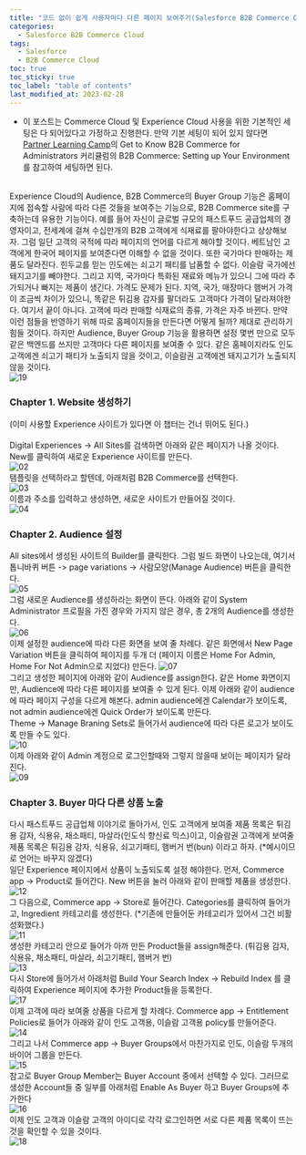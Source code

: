 ```yaml
---
title: "코드 없이 쉽게 사용자마다 다른 페이지 보여주기(Salesforce B2B Commerce Cloud, Experience Cloud)"
categories:
  - Salesforce B2B Commerce Cloud
tags:
  - Salesforce
  - B2B Commerce Cloud
toc: true
toc_sticky: true
toc_label: "table of contents"
last_modified_at: 2023-02-28
---
```


* 이 포스트는 Commerce Cloud 및 Experience Cloud 사용을 위한 기본적인 세팅은 다 되어있다고 가정하고 진행한다. 만약 기본 세팅이 되어 있지 않다면
[Partner Learning Camp](https://partnerlearningcamp.salesforce.com/)의 Get to Know B2B Commerce for Administrators 커리큘럼의 B2B Commerce: Setting up Your Environment를 참고하여 세팅하면 된다. <br><br>

Experience Cloud의 Audience, B2B Commerce의 Buyer Group 기능은 홈페이지에 접속할 사람에 따라 다른 것들을 보여주는 기능으로, B2B Commerce site를 구축하는데 유용한 기능이다. 예를 들어 자신이 글로벌 규모의 패스트푸드 공급업체의 경영자이고, 전세계에 걸쳐 수십만개의 B2B 고객에게 식재료를 팔아야한다고 상상해보자. 그럼 일단 고객의 국적에 따라 페이지의 언어를 다르게 해야할 것이다. 베트남인 고객에게 한국어 페이지를 보여준다면 이해할 수 없을 것이다. 또한 국가마다 판매하는 제품도 달라진다. 힌두교를 믿는 인도에는 쇠고기 패티를 납품할 수 없다. 이슬람 국가에선 돼지고기를 빼야한다. 그리고 지역, 국가마다 특화된 재료와 메뉴가 있으니 그에 따라 추가되거나 빠지는 제품이 생긴다. 가격도 문제가 된다. 지역, 국가, 매장마다 햄버거 가격이 조금씩 차이가 있으니, 똑같은 튀김용 감자를 팔더라도 고객마다 가격이 달라져야한다. 여기서 끝이 아니다. 고객에 따라 판매할 식재료의 종류, 가격은 자주 바뀐다. 만약 이런 점들을 반영하기 위해 따로 홈페이지들을 만든다면 어떻게 될까? 제대로 관리하기 힘들 것이다. 하지만 Audience, Buyer Group 기능을 활용하면 설정 몇번 만으로 모두 같은 백엔드를 쓰지만 고객마다 다른 페이지를 보여줄 수 있다. 같은 홈페이지라도 인도 고객에겐 쇠고기 패티가 노출되지 않을 것이고, 이슬람권 고객에겐 돼지고기가 노출되지 않을 것이다.<br>
![19](https://user-images.githubusercontent.com/69135840/221777465-36e90ee3-b5d7-4ac8-90c5-97132be39854.png)

### Chapter 1. Website 생성하기
(이미 사용할 Experience 사이트가 있다면 이 챕터는 건너 뛰어도 된다.)<br><br>
Digital Experiences -> All Sites를 검색하면 아래와 같은 페이지가 나올 것이다. New를 클릭하여 새로운 Experience 사이트를 만든다.<br>
![02](https://user-images.githubusercontent.com/69135840/221752654-c489d6bb-c4e2-4a46-8c1f-f97b49b76d4b.png)<br>
탬플릿을 선택하라고 할텐데, 아래처럼 B2B Commerce를 선택한다.<br>
![03](https://user-images.githubusercontent.com/69135840/221752655-16bfdbee-a032-4f35-9fd1-c658e571034d.png)<br>
이름과 주소를 입력하고 생성하면, 새로운 사이트가 만들어질 것이다.<br>
![04](https://user-images.githubusercontent.com/69135840/221752657-4afe3fe7-835b-4d3a-a610-4f17b071efda.png)<br>

### Chapter 2. Audience 설정 
All sites에서 생성된 사이트의 Builder를 클릭한다. 그럼 빌드 화면이 나오는데, 여기서 톱니바퀴 버튼 -> page variations -> 사람모양(Manage Audience) 버튼을 클릭한다.<br>
![05](https://user-images.githubusercontent.com/69135840/221752635-5230e6bd-517b-46fd-bbfe-936c9897fdd4.png)<br>
그럼 새로운 Audience를 생성하라는 화면이 뜬다. 아래와 같이 System Administrator 프로필을 가진 경우와 가지지 않은 경우, 총 2개의 Audience를 생성한다.<br>
![06](https://user-images.githubusercontent.com/69135840/221752640-e5e39023-55e2-4ffb-b778-40ec779b9c19.png)<br>
이제 설정한 audience에 따라 다른 화면을 보여 줄 차례다. 같은 화면에서 New Page Variation 버튼을 클릭하여 페이지를 두개 더 (페이지 이름은 Home For Admin, Home For Not Admin으로 지었다) 만든다. 
![07](https://user-images.githubusercontent.com/69135840/221752641-386cb494-782e-4edc-af26-737db5d5b28d.png)<br>
그리고 생성한 페이지에 아래와 같이 Audience를 assign한다. 같은 Home 화면이지만, Audience에 따라 다른 페이지를 보여줄 수 있게 된다. 이제 아래와 같이 audience에 따라 페이지 구성을 다르게 해본다. admin audience에겐 Calendar가 보이도록, not admin audience에겐 Quick Order가 보이도록 만든다. <br>
Theme -> Manage Braning Sets로 들어가서 audience에 따라 다른 로고가 보이도록 만들 수도 있다.  <br>
![10](https://user-images.githubusercontent.com/69135840/221752650-7f6e857a-6d1b-40d2-9d71-a0c411a19412.png)<br>
이제 아래와 같이 Admin 계정으로 로그인할때와 그렇지 않을때 보이는 페이지가 달라진다. <br>
![09](https://user-images.githubusercontent.com/69135840/221752645-cf25ef90-03c0-44a3-82ac-d5ab9cafc520.png)<br>

### Chapter 3. Buyer 마다 다른 상품 노출
다시 패스트푸드 공급업체 이야기로 돌아가서, 인도 고객에게 보여줄 제품 목록은 튀김용 감자, 식용유, 채소패티, 마살라(인도식 향신료 믹스)이고, 이슬람권 고객에게 보여줄 제품 목록은 튀김용 감자, 식용유, 쇠고기패티, 햄버거 번(bun) 이라고 하자. (*예시이므로 언어는 바꾸지 않겠다)<br>
일단 Experience 페이지에서 상품이 노출되도록 설정 해야한다. 먼저, Commerce app -> Product로 들어간다. New 버튼을 눌러 아래와 같이 판매할 제품을 생성한다. <br>
![12](https://user-images.githubusercontent.com/69135840/221774848-cb2266d2-38a3-4821-a4fe-5d218605f8df.png)<br>
그 다음으로, Commerce app -> Store로 들어간다. Categories를 클릭하여 들어가고, Ingredient 카테고리를 생성한다. (*기존에 만들어둔 카테고리가 있어서 그건 비활성화했다.) <br> 
![11](https://user-images.githubusercontent.com/69135840/221774837-e2be1242-a2cc-488c-a0b9-da3f495bdb6a.png)<br>
생성한 카테고리 안으로 들어가 아까 만든 Product들을 assign해준다. (튀김용 감자, 식용유, 채소패티, 마살라, 쇠고기패티, 햄버거 번) <br>
![13](https://user-images.githubusercontent.com/69135840/221774853-90dc11be-9d10-429e-b4aa-d3aa57ca1d0b.png)<br>
다시 Store에 들어가서 아래처럼 Build Your Search Index -> Rebuild Index 를 클릭하여 Experience 페이지에 추가한 Product들을 등록한다.<br>
![17](https://user-images.githubusercontent.com/69135840/221774861-cc789adb-fcdf-4b86-aba7-5ac3a6959f66.png)<br>
이제 고객에 따라 보여줄 상품을 다르게 할 차례다. Commerce app -> Entitlement Policies로 들어가 아래와 같이 인도 고객용, 이슬람 고객용 policy를 만들어준다. <br>
![14](https://user-images.githubusercontent.com/69135840/221774856-9cbc5aec-c137-488b-a952-1998cbf19e80.png)<br>
그리고 나서 Commerce app -> Buyer Groups에서 마찬가지로 인도, 이슬람 두개의 바이어 그룹을 만든다. <br>
![15](https://user-images.githubusercontent.com/69135840/221774858-d70f7079-d23b-4727-b188-6774df90a0c1.png)<br>
참고로 Buyer Group Member는 Buyer Account 중에서 선택할 수 있다. 그러므로 생성한 Account들 중 일부를 아래처럼 Enable As Buyer 하고 Buyer Groups에 추가한다<br>
![16](https://user-images.githubusercontent.com/69135840/221774860-d93b7a2f-3b0a-4079-a116-52ecc7751b1f.png)<br>
이제 인도 고객과 이슬람 고객의 아이디로 각각 로그인하면 서로 다른 제품 목록이 뜨는 것을 확인할 수 있을 것이다.<br>
![18](https://user-images.githubusercontent.com/69135840/221774864-2d965af7-a160-4954-b772-3c3fd8a2f67d.png)<br>